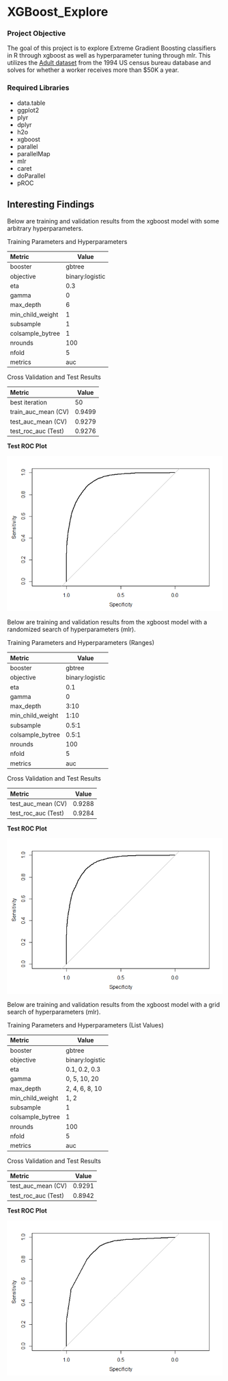 # XGBoost_Explore

### Project Objective
The goal of this project is to explore Extreme Gradient Boosting classifiers in R through xgboost as well as 
hyperparameter tuning through mlr. This utilizes the [Adult dataset](https://archive.ics.uci.edu/ml/machine-learning-databases/adult/adult.data)
from the 1994 US census bureau database and solves for whether a worker receives more than $50K a year. 

### Required Libraries
* data.table 
* ggplot2 
* plyr 
* dplyr 
* h2o 
* xgboost 
* parallel 
* parallelMap 
* mlr 
* caret 
* doParallel 
* pROC 

## Interesting Findings
Below are training and validation results from the xgboost model with some arbitrary hyperparameters. 

Training Parameters and Hyperparameters

| Metric                | Value             |
| :-------------------- | ----------------- |
| booster               | gbtree            |
| objective             | binary:logistic   |
| eta                   | 0.3               |
| gamma                 | 0                 |
| max_depth             | 6                 |
| min_child_weight      | 1                 |
| subsample             | 1                 |
| colsample_bytree      | 1                 |
| nrounds               | 100               |
| nfold                 | 5                 |
| metrics               | auc               |

Cross Validation and Test Results

| Metric                | Value             |
| :-------------------- | ----------------- |
| best iteration        | 50                |
| train_auc_mean (CV)   | 0.9499            |
| test_auc_mean (CV)    | 0.9279            |
| test_roc_auc (Test)   | 0.9276            |

**Test ROC Plot**
 
![XGBoost Test ROC Plot](https://raw.githubusercontent.com/crcastillo/XGBoost_Explore/master/Images/XGBoost%20ROC%20Plot.png)

Below are training and validation results from the xgboost model with a randomized search of hyperparameters (mlr).

Training Parameters and Hyperparameters (Ranges)

| Metric                | Value             |
| :-------------------- | ----------------- |
| booster               | gbtree            |
| objective             | binary:logistic   |
| eta                   | 0.1               |
| gamma                 | 0                 |
| max_depth             | 3:10              |
| min_child_weight      | 1:10              |
| subsample             | 0.5:1             |
| colsample_bytree      | 0.5:1             |
| nrounds               | 100               |
| nfold                 | 5                 |
| metrics               | auc               |

Cross Validation and Test Results

| Metric                | Value             |
| :-------------------- | ----------------- |
| test_auc_mean (CV)    | 0.9288            |
| test_roc_auc (Test)   | 0.9284            |

**Test ROC Plot**

![XGBoost Test ROC Plot Random Search](https://raw.githubusercontent.com/crcastillo/XGBoost_Explore/master/Images/XGBoost%20ROC%20Plot%20-%20Rand.png)


Below are training and validation results from the xgboost model with a grid search of hyperparameters (mlr).

Training Parameters and Hyperparameters (List Values)

| Metric                | Value             |
| :-------------------- | ----------------- |
| booster               | gbtree            |
| objective             | binary:logistic   |
| eta                   | 0.1, 0.2, 0.3     |
| gamma                 | 0, 5, 10, 20      |
| max_depth             | 2, 4, 6, 8, 10    |
| min_child_weight      | 1, 2              |
| subsample             | 1                 |
| colsample_bytree      | 1                 |
| nrounds               | 100               |
| nfold                 | 5                 |
| metrics               | auc               |

Cross Validation and Test Results

| Metric                | Value             |
| :-------------------- | ----------------- |
| test_auc_mean (CV)    | 0.9291            |
| test_roc_auc (Test)   | 0.8942            |

**Test ROC Plot**

![XGBoost Test ROC Plot Grid Search](https://raw.githubusercontent.com/crcastillo/XGBoost_Explore/master/Images/XGBoost%20ROC%20Plot%20-%20Grid.png)